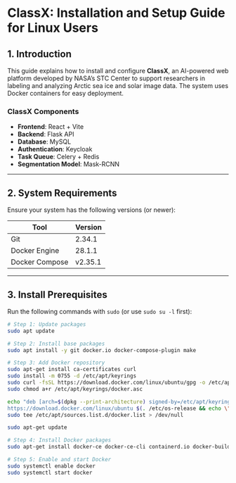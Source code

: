 # ClassX: Installation and Setup Guide for Linux Users

## 1. Introduction

This guide explains how to install and configure **ClassX**, an AI-powered web platform developed by NASA’s STC Center to support researchers in labeling and analyzing Arctic sea ice and solar image data. The system uses Docker containers for easy deployment.

### ClassX Components

- **Frontend**: React + Vite
- **Backend**: Flask API
- **Database**: MySQL
- **Authentication**: Keycloak
- **Task Queue**: Celery + Redis
- **Segmentation Model**: Mask-RCNN

---

## 2. System Requirements

Ensure your system has the following versions (or newer):

| Tool             | Version            |
|------------------|--------------------|
| Git              | 2.34.1             |
| Docker Engine    | 28.1.1             |
| Docker Compose   | v2.35.1            |

---

## 3. Install Prerequisites

Run the following commands with `sudo` (or use `sudo su -l` first):

```bash
# Step 1: Update packages
sudo apt update

# Step 2: Install base packages
sudo apt install -y git docker.io docker-compose-plugin make

# Step 3: Add Docker repository
sudo apt-get install ca-certificates curl
sudo install -m 0755 -d /etc/apt/keyrings
sudo curl -fsSL https://download.docker.com/linux/ubuntu/gpg -o /etc/apt/keyrings/docker.asc
sudo chmod a+r /etc/apt/keyrings/docker.asc

echo "deb [arch=$(dpkg --print-architecture) signed-by=/etc/apt/keyrings/docker.asc] \
https://download.docker.com/linux/ubuntu $(. /etc/os-release && echo \"${UBUNTU_CODENAME:-$VERSION_CODENAME}\") stable" | \
sudo tee /etc/apt/sources.list.d/docker.list > /dev/null

sudo apt-get update

# Step 4: Install Docker packages
sudo apt-get install docker-ce docker-ce-cli containerd.io docker-buildx-plugin docker-compose-plugin

# Step 5: Enable and start Docker
sudo systemctl enable docker
sudo systemctl start docker
